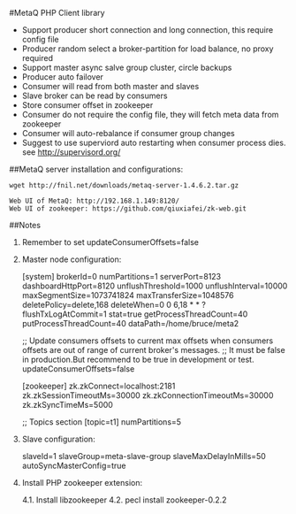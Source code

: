 #MetaQ PHP Client library

* Support producer short connection and long connection, this require config file
* Producer random select a broker-partition for load balance, no proxy required
* Support master async salve group cluster, circle backups
* Producer auto failover
* Consumer will read from both master and slaves
* Slave broker can be read by consumers
* Store consumer offset in zookeeper
* Consumer do not require the config file, they will fetch meta data from zookeeper
* Consumer will auto-rebalance if consumer group changes
* Suggest to use superviord auto restarting when consumer process dies. see http://supervisord.org/


##MetaQ server installation and configurations:

    wget http://fnil.net/downloads/metaq-server-1.4.6.2.tar.gz

    Web UI of MetaQ: http://192.168.1.149:8120/
    Web UI of zookeeper: https://github.com/qiuxiafei/zk-web.git

##Notes

1. Remember to set updateConsumerOffsets=false

2. Master node configuration:


    [system]
    brokerId=0
    numPartitions=1
    serverPort=8123
    dashboardHttpPort=8120
    unflushThreshold=1000
    unflushInterval=10000
    maxSegmentSize=1073741824
    maxTransferSize=1048576
    deletePolicy=delete,168
    deleteWhen=0 0 6,18 * * ?
    flushTxLogAtCommit=1
    stat=true
    getProcessThreadCount=40
    putProcessThreadCount=40
    dataPath=/home/bruce/meta2
    
    ;; Update consumers offsets to current max offsets when consumers offsets are out of range of current broker's messages.
    ;; It must be false in production.But recommend to be true in development or test.
    updateConsumerOffsets=false

    [zookeeper]
    zk.zkConnect=localhost:2181
    zk.zkSessionTimeoutMs=30000
    zk.zkConnectionTimeoutMs=30000
    zk.zkSyncTimeMs=5000

    ;; Topics section
    [topic=t1]
    numPartitions=5

3. Slave configuration:

    slaveId=1
    slaveGroup=meta-slave-group
    slaveMaxDelayInMills=50
    autoSyncMasterConfig=true

4. Install PHP zookeeper extension:

    4.1. Install libzookeeper
    4.2. pecl install zookeeper-0.2.2
